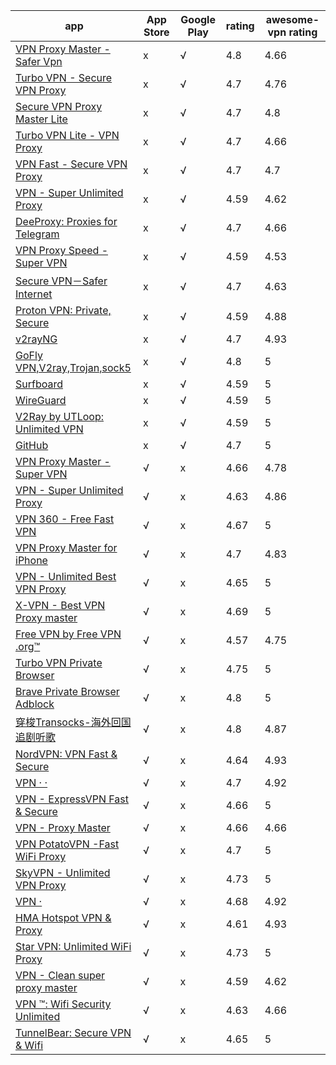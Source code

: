 |app|App Store|Google Play|rating|awesome-vpn rating|
|---|---|---|---|---|
|[VPN Proxy Master - Safer Vpn](https://play.google.com/store/apps/details?id=free.vpn.unblock.proxy.vpn.master.pro&hl=en-us&gl=us)|x|√|4.8|4.66|
|[Turbo VPN - Secure VPN Proxy](https://play.google.com/store/apps/details?id=free.vpn.unblock.proxy.turbovpn&hl=en-us&gl=us)|x|√|4.7|4.76|
|[Secure VPN Proxy Master Lite](https://play.google.com/store/apps/details?id=free.vpn.unblock.fast.proxy.vpn.master.pro.lite&hl=en-us&gl=us)|x|√|4.7|4.8|
|[Turbo VPN Lite - VPN Proxy](https://play.google.com/store/apps/details?id=free.vpn.unblock.proxy.turbovpn.lite&hl=en-us&gl=us)|x|√|4.7|4.66|
|[VPN Fast - Secure VPN Proxy](https://play.google.com/store/apps/details?id=con.hotspot.vpn.free.master&hl=en-us&gl=us)|x|√|4.7|4.7|
|[VPN - Super Unlimited Proxy](https://play.google.com/store/apps/details?id=com.free.vpn.super.hotspot.open&hl=en-us&gl=us)|x|√|4.59|4.62|
|[DeeProxy: Proxies for Telegram](https://play.google.com/store/apps/details?id=org.socialsigma.deeproxy&hl=en-us&gl=us)|x|√|4.7|4.66|
|[VPN Proxy Speed - Super VPN](https://play.google.com/store/apps/details?id=com.supervpn.vpn.free.proxy&hl=en-us&gl=us)|x|√|4.59|4.53|
|[Secure VPN－Safer Internet](https://play.google.com/store/apps/details?id=com.fast.free.unblock.secure.vpn&hl=en-us&gl=us)|x|√|4.7|4.63|
|[Proton VPN: Private, Secure](https://play.google.com/store/apps/details?id=ch.protonvpn.android&hl=en-us&gl=us)|x|√|4.59|4.88|
|[v2rayNG](https://play.google.com/store/apps/details?id=com.v2ray.ang&hl=en-us&gl=us)|x|√|4.7|4.93|
|[GoFly VPN,V2ray,Trojan,sock5](https://play.google.com/store/apps/details?id=com.ambrose.overwall&hl=en-us&gl=us)|x|√|4.8|5|
|[Surfboard](https://play.google.com/store/apps/details?id=com.getsurfboard&hl=en-us&gl=us)|x|√|4.59|5|
|[WireGuard](https://play.google.com/store/apps/details?id=com.wireguard.android&hl=en-us&gl=us)|x|√|4.59|5|
|[V2Ray by UTLoop: Unlimited VPN](https://play.google.com/store/apps/details?id=com.utloop.v2ray&hl=en-us&gl=us)|x|√|4.59|5|
|[GitHub](https://play.google.com/store/apps/details?id=com.github.android&hl=en-us&gl=us)|x|√|4.7|5|
|[VPN Proxy Master - Super VPN](https://apps.apple.com/us/app/id1025707485?l=en-us)|√|x|4.66|4.78|
|[VPN - Super Unlimited Proxy](https://apps.apple.com/us/app/id1370293473?l=en-us)|√|x|4.63|4.86|
|[VPN 360 - Free Fast VPN](https://apps.apple.com/us/app/id1193154948?l=en-us)|√|x|4.67|5|
|[VPN Proxy Master for iPhone](https://apps.apple.com/us/app/id1459254606?l=en-us)|√|x|4.7|4.83|
|[VPN - Unlimited Best VPN Proxy](https://apps.apple.com/us/app/id1282216562?l=en-us)|√|x|4.65|5|
|[X-VPN - Best VPN Proxy master](https://apps.apple.com/us/app/id1250312807?l=en-us)|√|x|4.69|5|
|[Free VPN by Free VPN .org™](https://apps.apple.com/us/app/id1050171910?l=en-us)|√|x|4.57|4.75|
|[Turbo VPN Private Browser](https://apps.apple.com/us/app/id1365309175?l=en-us)|√|x|4.75|5|
|[Brave Private Browser Adblock](https://apps.apple.com/us/app/id1052879175?l=en-us)|√|x|4.8|5|
|[穿梭Transocks-海外回国追剧听歌](https://apps.apple.com/us/app/id1171836473?l=en-us)|√|x|4.8|4.87|
|[NordVPN: VPN Fast & Secure](https://apps.apple.com/us/app/id905953485?l=en-us)|√|x|4.64|4.93|
|[VPN · ·](https://apps.apple.com/us/app/id1465229429?l=en-us)|√|x|4.7|4.92|
|[VPN - ExpressVPN Fast & Secure](https://apps.apple.com/us/app/id886492891?l=en-us)|√|x|4.66|5|
|[VPN - Proxy Master](https://apps.apple.com/us/app/id1456731716?l=en-us)|√|x|4.66|4.66|
|[VPN PotatoVPN -Fast WiFi Proxy](https://apps.apple.com/us/app/id1473774730?l=en-us)|√|x|4.7|5|
|[SkyVPN - Unlimited VPN Proxy](https://apps.apple.com/us/app/id1225558991?l=en-us)|√|x|4.73|5|
|[VPN ·](https://apps.apple.com/us/app/id1447640045?l=en-us)|√|x|4.68|4.92|
|[HMA Hotspot VPN & Proxy](https://apps.apple.com/us/app/id675102189?l=en-us)|√|x|4.61|4.93|
|[Star VPN: Unlimited WiFi Proxy](https://apps.apple.com/us/app/id1115864690?l=en-us)|√|x|4.73|5|
|[VPN - Clean super proxy master](https://apps.apple.com/us/app/id1446749209?l=en-us)|√|x|4.59|4.62|
|[VPN ™: Wifi Security Unlimited](https://apps.apple.com/us/app/id1221368520?l=en-us)|√|x|4.63|4.66|
|[TunnelBear: Secure VPN & Wifi](https://apps.apple.com/us/app/id564842283?l=en-us)|√|x|4.65|5|
